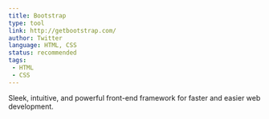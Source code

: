 ```yaml
---
title: Bootstrap
type: tool
link: http://getbootstrap.com/
author: Twitter
language: HTML, CSS
status: recommended
tags:
 - HTML
 - CSS
---
```


Sleek, intuitive, and powerful front-end framework for faster and easier web development.
